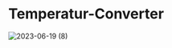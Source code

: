 # Temperatur-Converter

![2023-06-19 (8)](https://github.com/tashuanika/Temperatur-Converter/assets/97509175/5e5bbb65-2cf0-4fe3-88e6-9ebaf73e5e23)

